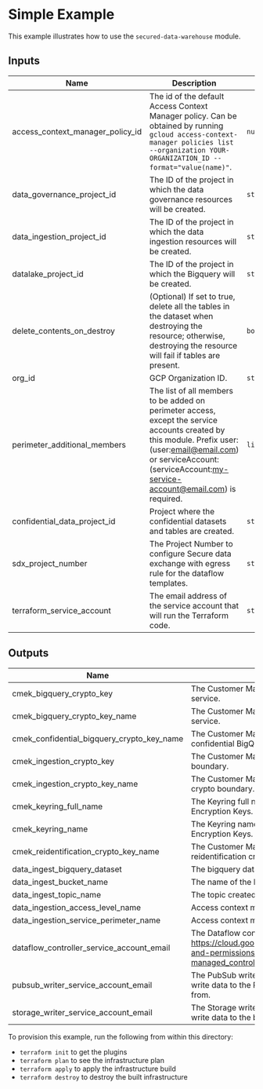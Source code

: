 # Simple Example

This example illustrates how to use the `secured-data-warehouse` module.

<!-- BEGINNING OF PRE-COMMIT-TERRAFORM DOCS HOOK -->
## Inputs

| Name | Description | Type | Default | Required |
|------|-------------|------|---------|:--------:|
| access\_context\_manager\_policy\_id | The id of the default Access Context Manager policy. Can be obtained by running `gcloud access-context-manager policies list --organization YOUR-ORGANIZATION_ID --format="value(name)"`. | `number` | n/a | yes |
| data\_governance\_project\_id | The ID of the project in which the data governance resources will be created. | `string` | n/a | yes |
| data\_ingestion\_project\_id | The ID of the project in which the data ingestion resources will be created. | `string` | n/a | yes |
| datalake\_project\_id | The ID of the project in which the Bigquery will be created. | `string` | n/a | yes |
| delete\_contents\_on\_destroy | (Optional) If set to true, delete all the tables in the dataset when destroying the resource; otherwise, destroying the resource will fail if tables are present. | `bool` | `false` | no |
| org\_id | GCP Organization ID. | `string` | n/a | yes |
| perimeter\_additional\_members | The list of all members to be added on perimeter access, except the service accounts created by this module. Prefix user: (user:email@email.com) or serviceAccount: (serviceAccount:my-service-account@email.com) is required. | `list(string)` | n/a | yes |
| confidential\_data\_project\_id | Project where the confidential datasets and tables are created. | `string` | n/a | yes |
| sdx\_project\_number | The Project Number to configure Secure data exchange with egress rule for the dataflow templates. | `string` | n/a | yes |
| terraform\_service\_account | The email address of the service account that will run the Terraform code. | `string` | n/a | yes |

## Outputs

| Name | Description |
|------|-------------|
| cmek\_bigquery\_crypto\_key | The Customer Managed Crypto Key for the BigQuery service. |
| cmek\_bigquery\_crypto\_key\_name | The Customer Managed Crypto Key name for the BigQuery service. |
| cmek\_confidential\_bigquery\_crypto\_key\_name | The Customer Managed Crypto Key name for the confidential BigQuery service. |
| cmek\_ingestion\_crypto\_key | The Customer Managed Crypto Key for the Ingestion crypto boundary. |
| cmek\_ingestion\_crypto\_key\_name | The Customer Managed Crypto Key name for the Ingestion crypto boundary. |
| cmek\_keyring\_full\_name | The Keyring full name for the KMS Customer Managed Encryption Keys. |
| cmek\_keyring\_name | The Keyring name for the KMS Customer Managed Encryption Keys. |
| cmek\_reidentification\_crypto\_key\_name | The Customer Managed Crypto Key name for the reidentification crypto boundary. |
| data\_ingest\_bigquery\_dataset | The bigquery dataset created for data ingest pipeline. |
| data\_ingest\_bucket\_name | The name of the bucket created for data ingest pipeline. |
| data\_ingest\_topic\_name | The topic created for data ingest pipeline. |
| data\_ingestion\_access\_level\_name | Access context manager access level name. |
| data\_ingestion\_service\_perimeter\_name | Access context manager service perimeter name. |
| dataflow\_controller\_service\_account\_email | The Dataflow controller service account email. See https://cloud.google.com/dataflow/docs/concepts/security-and-permissions#specifying_a_user-managed_controller_service_account. |
| pubsub\_writer\_service\_account\_email | The PubSub writer service account email. Should be used to write data to the PubSub topics the ingestion pipeline reads from. |
| storage\_writer\_service\_account\_email | The Storage writer service account email. Should be used to write data to the buckets the ingestion pipeline reads from. |

<!-- END OF PRE-COMMIT-TERRAFORM DOCS HOOK -->

To provision this example, run the following from within this directory:
- `terraform init` to get the plugins
- `terraform plan` to see the infrastructure plan
- `terraform apply` to apply the infrastructure build
- `terraform destroy` to destroy the built infrastructure
